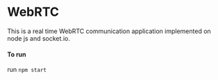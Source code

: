 # WebRTC
This is a real time WebRTC communication application implemented on node js and socket.io.<br>
#### To run
run `npm start`

